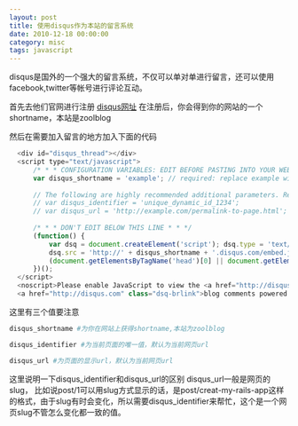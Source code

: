 ```yaml
---
layout: post
title: 使用disqus作为本站的留言系统
date: 2010-12-18 00:00:00
category: misc
tags: javascript
---
```


disqus是国外的一个强大的留言系统，不仅可以单对单进行留言，还可以使用facebook,twitter等帐号进行评论互动。

首先去他们官网进行注册  [disqus网址](http://disqus.com)
在注册后，你会得到你的网站的一个shortname，本站是zoolblog

然后在需要加入留言的地方加入下面的代码

```javascript
  <div id="disqus_thread"></div>
  <script type="text/javascript">
      /* * * CONFIGURATION VARIABLES: EDIT BEFORE PASTING INTO YOUR WEBPAGE * * */
      var disqus_shortname = 'example'; // required: replace example with your forum shortname
  
      // The following are highly recommended additional parameters. Remove the slashes in front to use.
      // var disqus_identifier = 'unique_dynamic_id_1234';
      // var disqus_url = 'http://example.com/permalink-to-page.html';
  
      /* * * DON'T EDIT BELOW THIS LINE * * */
      (function() {
          var dsq = document.createElement('script'); dsq.type = 'text/javascript'; dsq.async = true;
          dsq.src = 'http://' + disqus_shortname + '.disqus.com/embed.js';
          (document.getElementsByTagName('head')[0] || document.getElementsByTagName('body')[0]).appendChild(dsq);
      })();
  </script>
  <noscript>Please enable JavaScript to view the <a href="http://disqus.com/?ref_noscript">comments powered by Disqus.</a></noscript>
  <a href="http://disqus.com" class="dsq-brlink">blog comments powered by <span class="logo-disqus">Disqus</span></a>
```

这里有三个值要注意

```bash
disqus_shortname #为你在网站上获得shortname,本站为zoolblog

disqus_identifier #为当前页面的唯一值，默认为当前网页url

disqus_url #为页面的显示url，默认为当前网页url
```

这里说明一下disqus_identifier和disqus_url的区别
disqus_url一般是网页的slug， 比如说post/1可以用slug方式显示的话，是post/creat-my-rails-app这样的格式，由于slug有时会变化，所以需要disqus_identifier来帮忙，这个是一个网页slug不管怎么变化都一致的值。
